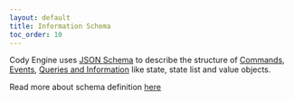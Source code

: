 ```yaml
---
layout: default
title: Information Schema
toc_order: 10
---
```


Cody Engine uses [JSON Schema](https://json-schema.org/specification.html) to describe the structure of [Commands]({{site.baseUrl}}/event_storming/basic-concepts.html#command), 
[Events]({{site.baseUrl}}/event_storming/basic-concepts.html#domain-event), [Queries and Information]({{site.baseUrl}}/event_storming/basic-concepts.html#information) like state, state list and value objects.

Read more about schema definition [here]({{site.baseUrl}}/board_workspace/Schema.html)


